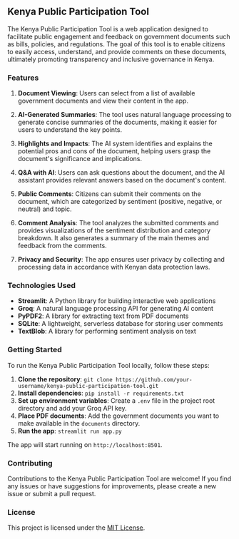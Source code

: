 ## Kenya Public Participation Tool

The Kenya Public Participation Tool is a web application designed to facilitate public engagement and feedback on government documents such as bills, policies, and regulations. The goal of this tool is to enable citizens to easily access, understand, and provide comments on these documents, ultimately promoting transparency and inclusive governance in Kenya.

### Features

1. **Document Viewing**: Users can select from a list of available government documents and view their content in the app.

2. **AI-Generated Summaries**: The tool uses natural language processing to generate concise summaries of the documents, making it easier for users to understand the key points.

3. **Highlights and Impacts**: The AI system identifies and explains the potential pros and cons of the document, helping users grasp the document's significance and implications.

4. **Q&A with AI**: Users can ask questions about the document, and the AI assistant provides relevant answers based on the document's content.

5. **Public Comments**: Citizens can submit their comments on the document, which are categorized by sentiment (positive, negative, or neutral) and topic.

6. **Comment Analysis**: The tool analyzes the submitted comments and provides visualizations of the sentiment distribution and category breakdown. It also generates a summary of the main themes and feedback from the comments.

7. **Privacy and Security**: The app ensures user privacy by collecting and processing data in accordance with Kenyan data protection laws.

### Technologies Used

- **Streamlit**: A Python library for building interactive web applications
- **Groq**: A natural language processing API for generating AI content
- **PyPDF2**: A library for extracting text from PDF documents
- **SQLite**: A lightweight, serverless database for storing user comments
- **TextBlob**: A library for performing sentiment analysis on text

### Getting Started

To run the Kenya Public Participation Tool locally, follow these steps:

1. **Clone the repository**: `git clone https://github.com/your-username/kenya-public-participation-tool.git`
2. **Install dependencies**: `pip install -r requirements.txt`
3. **Set up environment variables**: Create a `.env` file in the project root directory and add your Groq API key.
4. **Place PDF documents**: Add the government documents you want to make available in the `documents` directory.
5. **Run the app**: `streamlit run app.py`

The app will start running on `http://localhost:8501`.

### Contributing

Contributions to the Kenya Public Participation Tool are welcome! If you find any issues or have suggestions for improvements, please create a new issue or submit a pull request.

### License

This project is licensed under the [MIT License](LICENSE).

